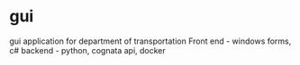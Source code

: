# gui
 gui application for department of transportation
 Front end - windows forms, c#
 backend - python, cognata api, docker
